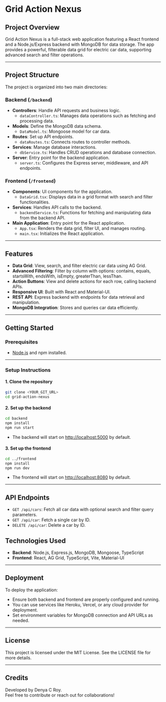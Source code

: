 # Grid Action Nexus

## Project Overview

Grid Action Nexus is a full-stack web application featuring a React frontend and a Node.js/Express backend with MongoDB for data storage. The app provides a powerful, filterable data grid for electric car data, supporting advanced search and filter operations.

---

## Project Structure

The project is organized into two main directories:

### Backend (`/backend`)

- **Controllers**: Handle API requests and business logic.
  - `dataController.ts`: Manages data operations such as fetching and processing data.
- **Models**: Define the MongoDB data schema.
  - `DataModel.ts`: Mongoose model for car data.
- **Routes**: Set up API endpoints.
  - `dataRoutes.ts`: Connects routes to controller methods.
- **Services**: Manage database interactions.
  - `dbService.ts`: Handles CRUD operations and database connection.
- **Server**: Entry point for the backend application.
  - `server.ts`: Configures the Express server, middleware, and API endpoints.

### Frontend (`/frontend`)

- **Components**: UI components for the application.
  - `DataGrid.tsx`: Displays data in a grid format with search and filter functionalities.
- **Services**: Handles API calls to the backend.
  - `backendService.ts`: Functions for fetching and manipulating data from the backend API.
- **Main Application**: Entry point for the React application.
  - `App.tsx`: Renders the data grid, filter UI, and manages routing.
  - `main.tsx`: Initializes the React application.

---

## Features

- **Data Grid**: View, search, and filter electric car data using AG Grid.
- **Advanced Filtering**: Filter by column with options: contains, equals, startsWith, endsWith, isEmpty, greaterThan, lessThan.
- **Action Buttons**: View and delete actions for each row, calling backend APIs.
- **Responsive UI**: Built with React and Material-UI.
- **REST API**: Express backend with endpoints for data retrieval and manipulation.
- **MongoDB Integration**: Stores and queries car data efficiently.

---

## Getting Started

### Prerequisites

- [Node.js](https://nodejs.org/) and npm installed.

---

### Setup Instructions

#### 1. **Clone the repository**
```sh
git clone <YOUR_GIT_URL>
cd grid-action-nexus
```

#### 2. **Set up the backend**
```sh
cd backend
npm install
npm run start
```
- The backend will start on [http://localhost:5000](http://localhost:5000) by default.

#### 3. **Set up the frontend**
```sh
cd ../frontend
npm install
npm run dev
```
- The frontend will start on [http://localhost:8080](http://localhost:8080) by default.

---

## API Endpoints

- `GET /api/cars`: Fetch all car data with optional search and filter query parameters.
- `GET /api/car`: Fetch a single car by ID.
- `DELETE /api/car`: Delete a car by ID.


## Technologies Used

- **Backend**: Node.js, Express.js, MongoDB, Mongoose, TypeScript
- **Frontend**: React, AG Grid, TypeScript, Vite, Material-UI

---

## Deployment

To deploy the application:
- Ensure both backend and frontend are properly configured and running.
- You can use services like Heroku, Vercel, or any cloud provider for deployment.
- Set environment variables for MongoDB connection and API URLs as needed.

---

## License

This project is licensed under the MIT License. See the LICENSE file for more details.

---

## Credits

Developed by Denya C Roy.  
Feel free to contribute or reach out for collaborations!